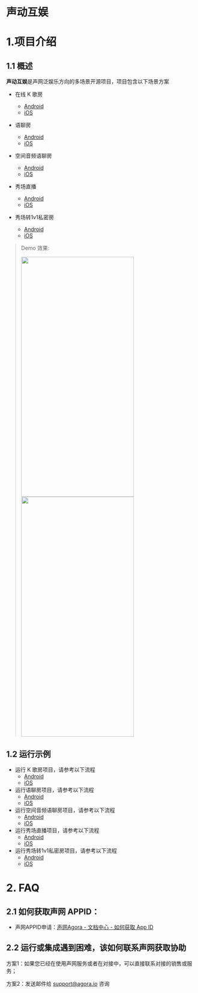 # 声动互娱
# 1.项目介绍
## 1.1 概述
**声动互娱**是声网泛娱乐方向的多场景开源项目，项目包含以下场景方案

* 在线 K 歌房
    * [Android](Android/scenes/ktv)
    * [iOS](iOS/AgoraEntScenarios/Scenes/KTV)
* 语聊房
    * [Android](Android/scenes/voice)
    * [iOS](iOS/AgoraEntScenarios/Scenes/VoiceChatRoom)

* 空间音频语聊房
    * [Android](Android/scenes/voice_spatial)
    * [iOS](iOS/AgoraEntScenarios/Scenes/SpatialAudio)
* 秀场直播
    * [Android](Android/scenes/show)
    * [iOS](iOS/AgoraEntScenarios/Scenes/Show)
* 秀场转1v1私密房
    * [Android](Android/scenes/showTo1v1)
    * [iOS](iOS/AgoraEntScenarios/Scenes/ShowTo1v1)

>
> Demo 效果:
>
> <img src="https://accktvpic.oss-cn-beijing.aliyuncs.com/pic/github_readme/ent-full/entFullDemo_1.png" width="300" height="640"><img src="https://accktvpic.oss-cn-beijing.aliyuncs.com/pic/github_readme/ent-full/entFullDemo_2.png" width="300" height="640">

## 1.2 运行示例
* 运行 K 歌房项目，请参考以下流程
    * [Android](Android/scenes/ktv)
    * [iOS](iOS/AgoraEntScenarios/Scenes/KTV)
* 运行语聊房项目，请参考以下流程
    * [Android](Android/scenes/voice)
    * [iOS](iOS/AgoraEntScenarios/Scenes/VoiceChatRoom)
* 运行空间音频语聊房项目，请参考以下流程
    * [Android](Android/scenes/voice_spatial)
    * [iOS](iOS/AgoraEntScenarios/Scenes/SpatialAudio)
* 运行秀场直播项目，请参考以下流程
    * [Android](Android/scenes/show)
    * [iOS](iOS/AgoraEntScenarios/Scenes/Show)
* 运行秀场转1v1私密房项目，请参考以下流程
    * [Android](Android/scenes/showTo1v1)
    * [iOS](iOS/AgoraEntScenarios/Scenes/ShowTo1v1)

# 2. FAQ

## 2.1 如何获取声网 APPID：
- 声网APPID申请：[声网Agora - 文档中心 - 如何获取 App ID](https://docs.agora.io/cn/Agora%20Platform/get_appid_token?platform=All%20Platforms#%E8%8E%B7%E5%8F%96-app-id)

## 2.2 运行或集成遇到困难，该如何联系声网获取协助
方案1：如果您已经在使用声网服务或者在对接中，可以直接联系对接的销售或服务；

方案2：发送邮件给 support@agora.io 咨询